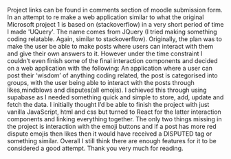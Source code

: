 Project links can be found in comments section of moodle submission form.
In an attempt to re make a web application similar to what the original Microsoft project 1 is based on 
(stackoverflow) in a very short period of time I made 'UQuery'. The name comes from JQuery (I tried 
making something coding relatable. Again, similar to stackoverflow).
Originally, the plan was to make the user be able to make posts where users can interact with them and
give their own answers to it. However under the time constraint I couldn’t even finish some of the final 
interaction components and decided on a web application with the following: An application where a 
user can post their ‘wisdom’ of anything coding related, the post is categorised into groups, with the 
user being able to interact with the posts through likes,mindblows and disputes(all emojis). I achieved 
this through using supabase as I needed something quick and simple to store, add, update and fetch the 
data. I initially thought I’d be able to finish the project with just vanilla JavaScript, html and css but 
turned to React for the latter interaction components and linking everything together.
The only two things missing in the project is interaction with the emoji buttons and if a post has more 
red dispute emojis then likes then it would have received a DISPUTED tag or something similar.
Overall I still think there are enough features for it to be considered a good attempt. Thank you very 
much for reading.
